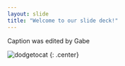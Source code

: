 ```yaml
---
layout: slide
title: "Welcome to our slide deck!"
---
```


Caption was edited by Gabe

![dodgetocat](https://octodex.github.com/images/dodgetocat_v2.png)
{: .center}
